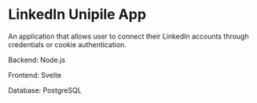 # LinkedIn Unipile App

An application that allows user to connect their LinkedIn accounts through credentials or cookie authentication.

Backend: Node.js

Frontend: Svelte

Database: PostgreSQL
